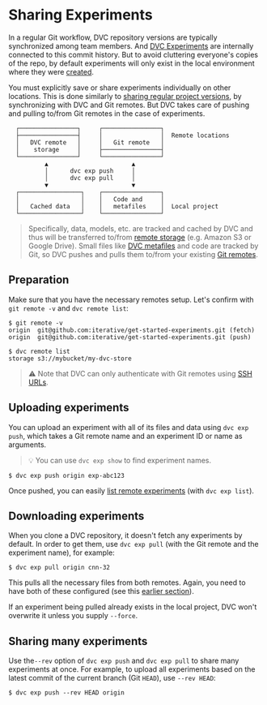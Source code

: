 # Sharing Experiments

In a regular Git workflow, <abbr>DVC repository</abbr> versions are typically
synchronized among team members. And [DVC Experiments] are internally connected
to this commit history. But to avoid cluttering everyone's copies of the repo,
by default experiments will only exist in the local environment where they were
[created].

You must explicitly save or share experiments individually on other locations.
This is done similarly to [sharing regular project versions], by synchronizing
with DVC and Git remotes. But DVC takes care of pushing and pulling to/from Git
remotes in the case of experiments.

```
  ┌────────────────┐     ┌────────────────┐
  ├────────────────┤     │                │  Remote locations
  │   DVC remote   │     │   Git remote   │
  │    storage     │     ├────────────────┤
  └────────────────┘     └────────────────┘
          ▲                       ▲
          │      dvc exp push     │
          │      dvc exp pull     │
          ▼                       ▼
  ┌─────────────────┐    ┌────────────────┐
  │                 │    │   Code and     │
  │   Cached data   │    │   metafiles    │  Local project
  └─────────────────┘    └────────────────┘
```

> Specifically, data, models, etc. are tracked and <abbr>cached</abbr> by DVC
> and thus will be transferred to/from
> [remote storage](/doc/command-reference/remote) (e.g. Amazon S3 or Google
> Drive). Small files like [DVC metafiles](/doc/user-guide/project-structure)
> and code are tracked by Git, so DVC pushes and pulls them to/from your
> existing [Git remotes].

[dvc experiments]: /doc/user-guide/experiment-management/experiments-overview
[created]: /doc/user-guide/experiment-management/running-experiments
[sharing regular project versions]:
  /doc/start/data-and-model-versioning#storing-and-sharing
[git remotes]: https://git-scm.com/book/en/v2/Git-Basics-Working-with-Remotes

## Preparation

Make sure that you have the necessary remotes setup. Let's confirm with
`git remote -v` and `dvc remote list`:

```dvc
$ git remote -v
origin  git@github.com:iterative/get-started-experiments.git (fetch)
origin  git@github.com:iterative/get-started-experiments.git (push)

$ dvc remote list
storage s3://mybucket/my-dvc-store
```

> ⚠️ Note that DVC can only authenticate with Git remotes using [SSH URLs].

[ssh urls]:
  https://git-scm.com/book/en/v2/Git-on-the-Server-The-Protocols#_the_protocols

## Uploading experiments

You can upload an experiment with all of its files and data using
`dvc exp push`, which takes a Git remote name and an experiment ID or name as
arguments.

> 💡 You can use `dvc exp show` to find experiment names.

```dvc
$ dvc exp push origin exp-abc123
```

Once pushed, you can easily [list remote experiments] (with `dvc exp list`).

[list remote experiments]:
  /doc/user-guide/experiment-management/comparing-experiments#list-experiments-saved-remotely

## Downloading experiments

When you clone a DVC repository, it doesn't fetch any experiments by default. In
order to get them, use `dvc exp pull` (with the Git remote and the experiment
name), for example:

```dvc
$ dvc exp pull origin cnn-32
```

This pulls all the necessary files from both remotes. Again, you need to have
both of these configured (see this [earlier section](#preparation)).

If an experiment being pulled already exists in the local project, DVC won't
overwrite it unless you supply `--force`.

## Sharing many experiments

Use the`--rev` option of `dvc exp push` and `dvc exp pull` to share many
experiments at once. For example, to upload all experiments based on the
latest commit of the current branch (Git `HEAD`), use `--rev HEAD`:

```
$ dvc exp push --rev HEAD origin
```
